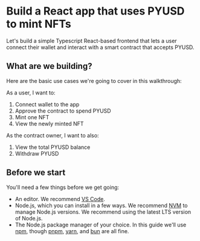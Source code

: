 # Build a React app that uses PYUSD to mint NFTs

Let's build a simple Typescript React-based frontend that lets a user connect their wallet and interact with a smart contract that accepts PYUSD.

## What are we building?

Here are the basic use cases we're going to cover in this walkthrough:

As a user, I want to:

1. Connect wallet to the app
2. Approve the contract to spend PYUSD
3. Mint one NFT
4. View the newly minted NFT

As the contract owner, I want to also:

1. View the total PYUSD balance
2. Withdraw PYUSD

## Before we start

You'll need a few things before we get going:

- An editor. We recommend [VS Code](https://code.visualstudio.com/).
- Node.js, which you can install in a few ways. We recommend [NVM](https://github.com/nvm-sh/nvm) to manage Node.js versions. We recommend using the latest LTS version of Node.js.
- The Node.js package manager of your choice. In this guide we'll use [npm](https://www.npmjs.com/), though [pnpm](https://pnpm.io/), [yarn](https://yarnpkg.com/), and [bun](https://bunpkg.com/) are all fine.
